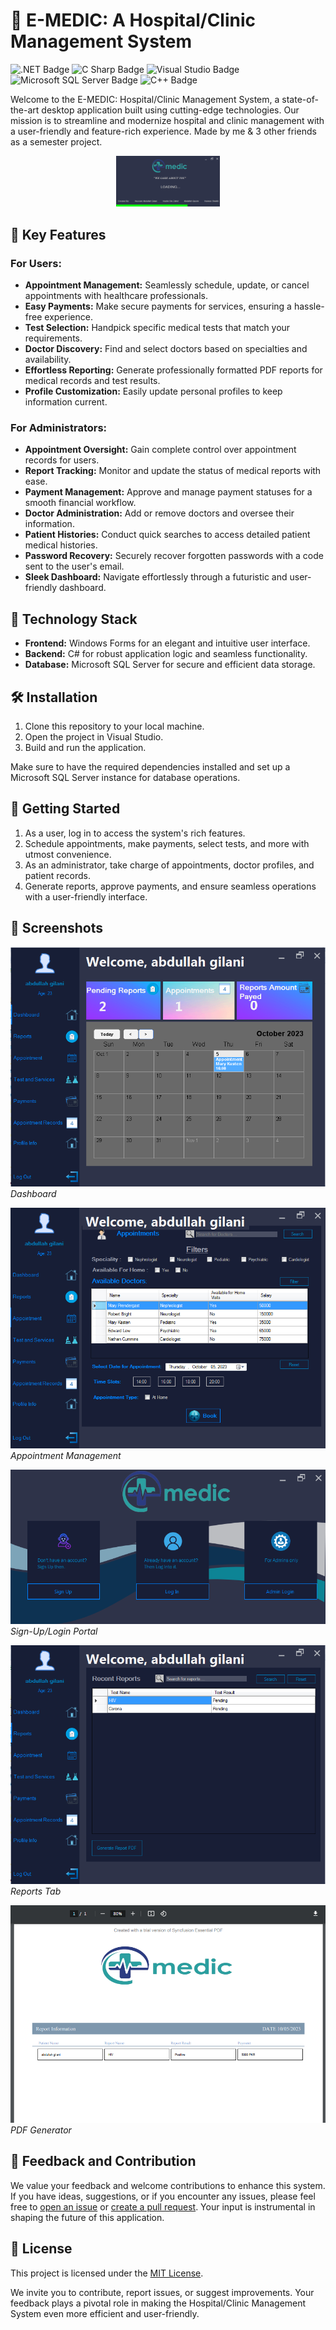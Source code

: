 # 🏥 E-MEDIC: A Hospital/Clinic Management System
![.NET Badge](https://img.shields.io/badge/.NET-512BD4?logo=dotnet&logoColor=fff&style=flat)
![C Sharp Badge](https://img.shields.io/badge/C%20Sharp-512BD4?logo=csharp&logoColor=fff&style=flat)
![Visual Studio Badge](https://img.shields.io/badge/Visual%20Studio-5C2D91?logo=visualstudio&logoColor=fff&style=flat)
![Microsoft SQL Server Badge](https://img.shields.io/badge/Microsoft%20SQL%20Server-CC2927?logo=microsoftsqlserver&logoColor=fff&style=flat)
![C++ Badge](https://img.shields.io/badge/C%2B%2B-00599C?logo=cplusplus&logoColor=fff&style=flat)

Welcome to the E-MEDIC: Hospital/Clinic Management System, a state-of-the-art desktop application built using cutting-edge technologies. Our mission is to streamline and modernize hospital and clinic management with a user-friendly and feature-rich experience.
Made by me & 3 other friends as a semester project.


<p align="center" width="100%">
    <img width="33%" src="/DEMO/splash.png">
</p>


## 🚀 Key Features

### For Users:

- **Appointment Management:** Seamlessly schedule, update, or cancel appointments with healthcare professionals.
- **Easy Payments:** Make secure payments for services, ensuring a hassle-free experience.
- **Test Selection:** Handpick specific medical tests that match your requirements.
- **Doctor Discovery:** Find and select doctors based on specialties and availability.
- **Effortless Reporting:** Generate professionally formatted PDF reports for medical records and test results.
- **Profile Customization:** Easily update personal profiles to keep information current.

### For Administrators:

- **Appointment Oversight:** Gain complete control over appointment records for users.
- **Report Tracking:** Monitor and update the status of medical reports with ease.
- **Payment Management:** Approve and manage payment statuses for a smooth financial workflow.
- **Doctor Administration:** Add or remove doctors and oversee their information.
- **Patient Histories:** Conduct quick searches to access detailed patient medical histories.
- **Password Recovery:** Securely recover forgotten passwords with a code sent to the user's email.
- **Sleek Dashboard:** Navigate effortlessly through a futuristic and user-friendly dashboard.

## 🔧 Technology Stack

- **Frontend:** Windows Forms for an elegant and intuitive user interface.
- **Backend:** C# for robust application logic and seamless functionality.
- **Database:** Microsoft SQL Server for secure and efficient data storage.

## 🛠️ Installation

1. Clone this repository to your local machine.
2. Open the project in Visual Studio.
3. Build and run the application.

Make sure to have the required dependencies installed and set up a Microsoft SQL Server instance for database operations.

## 🚀 Getting Started

1. As a user, log in to access the system's rich features.
2. Schedule appointments, make payments, select tests, and more with utmost convenience.
3. As an administrator, take charge of appointments, doctor profiles, and patient records.
4. Generate reports, approve payments, and ensure seamless operations with a user-friendly interface.

## 📸 Screenshots

![Dashboard](/DEMO/dashboard.PNG)
*Dashboard*

![Appointments](/DEMO/appointment.PNG)
*Appointment Management*

![Portal](/DEMO/portal.PNG)
*Sign-Up/Login Portal*

![Reports](/DEMO/reports.PNG)
*Reports Tab*

![PDF](/DEMO/pdf.PNG)
*PDF Generator*

## 💬 Feedback and Contribution

We value your feedback and welcome contributions to enhance this system. If you have ideas, suggestions, or if you encounter any issues, please feel free to [open an issue](https://github.com/hussain-abdullah-gilani/E-Medic/issues) or [create a pull request](https://github.com/hussain-abdullah-gilani/E-Medic/pulls). Your input is instrumental in shaping the future of this application.

## 📝 License

This project is licensed under the [MIT License](LICENSE).

We invite you to contribute, report issues, or suggest improvements. Your feedback plays a pivotal role in making the Hospital/Clinic Management System even more efficient and user-friendly.
